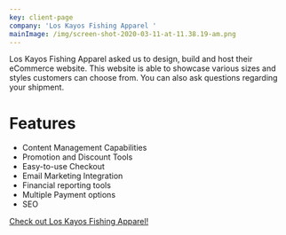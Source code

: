 ```yaml
---
key: client-page
company: 'Los Kayos Fishing Apparel '
mainImage: /img/screen-shot-2020-03-11-at-11.38.19-am.png
---
```

Los Kayos Fishing Apparel asked us to design, build and host their eCommerce website. This website is able to showcase various sizes and styles customers can choose from. You can also ask questions regarding your shipment. 

# Features

* Content Management Capabilities
* Promotion and Discount Tools
* Easy-to-use Checkout
* Email Marketing Integration
* Financial reporting tools 
* Multiple Payment options 
* SEO  

[Check out Los Kayos Fishing Apparel! ](https://www.loskayos.com/)
